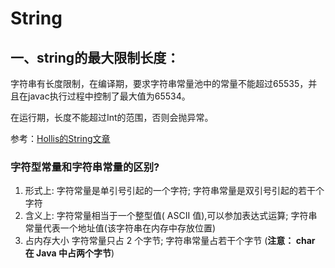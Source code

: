 # String



## 一、string的最大限制长度：

字符串有长度限制，在编译期，要求字符串常量池中的常量不能超过65535，并且在javac执行过程中控制了最大值为65534。

在运行期，长度不能超过Int的范围，否则会抛异常。



参考：[Hollis的String文章](https://mp.weixin.qq.com/s?__biz=MzI3NzE0NjcwMg==&mid=2650128788&idx=1&sn=b166e7bbc2792bce6e6835e8e4a6f9bf&chksm=f36bdcb5c41c55a3171d7b9cfbc637f014ece5036db378ab2cb10ebe8888c266690e2b1cb285&scene=126&sessionid=1589937532&key=ee7920faaaff2a8b93c9d05966d6c461ea5f3897f5e2475c3f56b82a1d6c9dc2c7680c3a1b93f3e01f2aabc5b34b15dfec47f48b82572f2d41a2eb1bb350ed17a124567376ebbc1dabb157f2422db18d&ascene=1&uin=MTg5MjE1NTkyOQ%3D%3D&devicetype=Windows+10+x64&version=6209007b&lang=zh_CN&exportkey=A1zsDDtl0QodfNyvpUvYJxQ%3D&pass_ticket=bvn6zszeDqk3OY9SoL0rKUnaFwIDPRfyYnVN4xYEATVEcM4WO%2B9hHkhpBpoW9Ilv)







### 字符型常量和字符串常量的区别?

1. 形式上: 字符常量是单引号引起的一个字符; 字符串常量是双引号引起的若干个字符
2. 含义上: 字符常量相当于一个整型值( ASCII 值),可以参加表达式运算; 字符串常量代表一个地址值(该字符串在内存中存放位置)
3. 占内存大小 字符常量只占 2 个字节; 字符串常量占若干个字节 (**注意： char 在 Java 中占两个字节**)